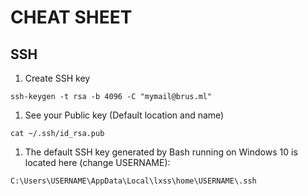 # CHEAT SHEET
## SSH

1. Create SSH key

```Shell
ssh-keygen -t rsa -b 4096 -C "mymail@brus.ml"
```

1. See your Public key (Default location and name)

```Shell
cat ~/.ssh/id_rsa.pub 
```

1. The default SSH key generated by Bash running on Windows 10 is located here (change USERNAME):
```Shell
C:\Users\USERNAME\AppData\Local\lxss\home\USERNAME\.ssh
```
